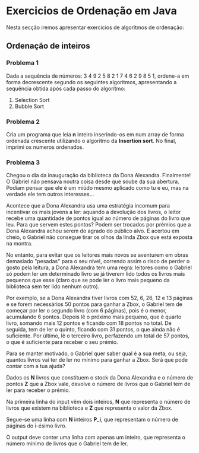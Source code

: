 # Exercicios de Ordenação em Java 

Nesta secção iremos apresentar exercicios de algoritmos de ordenação:

## Ordenação de inteiros

### Problema 1 

Dada a sequência de números: 3 4 9 2 5 8 2 1 7 4 6 2 9 8 5 1, ordene-a em forma
decrescente segundo os seguintes algoritmos, apresentando a sequência obtida após
cada passo do algoritmo:
1. Selection Sort 
1. Bubble Sort

### Problema 2

Cria um programa que leia **n** inteiro inserindo-os em num array de forma ordenada crescente utilizando o algoritmo da **Insertion sort**. No final, imprimi os numeros ordenados.

### Problema 3

Chegou o dia da inauguração da biblioteca da Dona Alexandra. Finalmente! O Gabriel não pensava noutra coisa desde que soube da sua abertura. Podiam pensar que ele é um miúdo mesmo aplicado como tu e eu, mas na verdade ele tem outros interesses...

Acontece que a Dona Alexandra usa uma estratégia incomum para incentivar os mais jovens a ler: aquando a devolução dos livros, o leitor recebe uma quantidade de pontos igual ao número de páginas do livro que leu. Para que servem estes pontos? Podem ser trocados por prémios que a Dona Alexandra achou serem do agrado do público alvo. E acertou em cheio, o Gabriel não consegue tirar os olhos da linda Zbox que está exposta na montra.

No entanto, para evitar que os leitores mais novos se aventurem em obras demasiado "pesadas" para o seu nível, correndo assim o risco de perder o gosto pela leitura, a Dona Alexandra tem uma regra: leitores como o Gabriel só podem ler um determinado livro se já tiverem lido todos os livros mais pequenos que esse (claro que se pode ler o livro mais pequeno da biblioteca sem ter lido nenhum outro).

Por exemplo, se a Dona Alexandra tiver livros com 52, 6, 26, 12 e 13 páginas e se forem necessários 50 pontos para ganhar a Zbox, o Gabriel tem de começar por ler o segundo livro (com 6 páginas), pois é o menor, acumulando 6 pontos. Depois lê o próximo mais pequeno, que é quarto livro, somando mais 12 pontos e ficando com 18 pontos no total. De seguida, tem de ler o quinto, ficando com 31 pontos, o que ainda não é suficiente. Por último, lê o terceiro livro, perfazendo um total de 57 pontos, o que é suficiente para receber o seu prémio.

Para se manter motivado, o Gabriel quer saber qual é a sua meta, ou seja, quantos livros vai ter de ler no mínimo para ganhar a Zbox. Será que pode contar com a tua ajuda?

Dados os **N** livros que constituem o stock da Dona Alexandra e o número de pontos **Z** que a Zbox vale, devolve o número de livros que o Gabriel tem de ler para receber o prémio.

Na primeira linha do input vêm dois inteiros, **N** que representa o número de livros que existem na biblioteca e **Z** que representa o valor da Zbox.

Segue-se uma linha com **N** inteiros **P_i**, que representam o número de páginas do i-ésimo livro.

O output deve conter uma linha com apenas um inteiro, que representa o número mínimo de livros que o Gabriel tem de ler.









